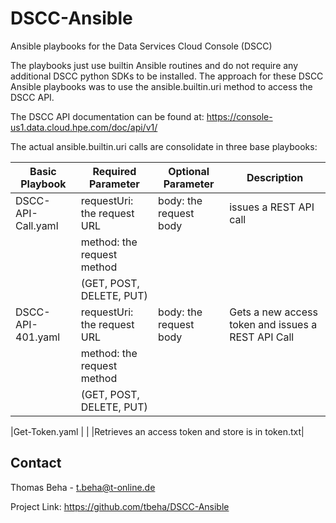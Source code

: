 # DSCC-Ansible
Ansible playbooks for the Data Services Cloud Console (DSCC)

The playbooks just use builtin Ansible routines and do not require any additional DSCC python SDKs to be installed. The approach for these DSCC Ansible playbooks was to use the ansible.builtin.uri method to access the DSCC API. 

The DSCC API documentation can be found at: https://console-us1.data.cloud.hpe.com/doc/api/v1/

The actual ansible.builtin.uri calls are consolidate in three base playbooks:

| Basic Playbook    | Required Parameter                   | Optional Parameter       | Description           | 
|-------------------|--------------------------------------|--------------------------|-----------------------|
|DSCC-API-Call.yaml | requestUri: the request URL          | body: the request body   |issues a REST API call |
|                   | method: the request method           |                          |                       |
|                   |         (GET, POST, DELETE, PUT)     |                          |                       |
|DSCC-API-401.yaml  | requestUri: the request URL          | body: the request body   |Gets a new access token and issues a REST API Call|
|                   | method: the request method           |                          |  |
|                   |         (GET, POST, DELETE, PUT)     |                          |                  |

|Get-Token.yaml     |           |              |Retrieves an access token and store is in token.txt|





## Contact
Thomas Beha - t.beha@t-online.de

Project Link: https://github.com/tbeha/DSCC-Ansible 
